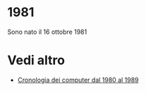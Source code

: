 # 1981

Sono nato il 16 ottobre 1981

# Vedi altro

- [Cronologia dei computer dal 1980 al 1989](https://it.wikipedia.org/wiki/Cronologia_dei_computer_dal_1980_al_1989)
